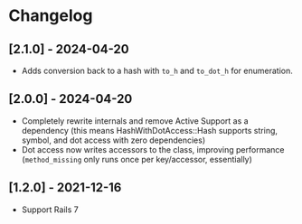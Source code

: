 # Changelog

## [2.1.0] - 2024-04-20

- Adds conversion back to a hash with `to_h` and `to_dot_h` for enumeration.

## [2.0.0] - 2024-04-20

- Completely rewrite internals and remove Active Support as a dependency
  (this means HashWithDotAccess::Hash supports string, symbol, and dot access with zero dependencies)
- Dot access now writes accessors to the class, improving performance (`method_missing` only runs once per key/accessor, essentially)

## [1.2.0] - 2021-12-16

- Support Rails 7
